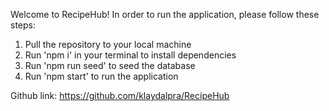Welcome to RecipeHub! In order to run the application, please follow these steps:
1. Pull the repository to your local machine
2. Run 'npm i' in your terminal to install dependencies
3. Run 'npm run seed' to seed the database
4. Run 'npm start' to run the application

Github link: https://github.com/klaydalpra/RecipeHub
